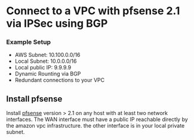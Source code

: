 # Connect to a VPC with pfsense 2.1 via IPSec using BGP

### Example Setup

- AWS Subnet: 10.100.0.0/16
- Local Subnet: 10.0.0.0/16
- Local public IP: 9.9.9.9
- Dynamic Rounting via BGP
- Redundant connections to your VPC


## Install pfsense

Install [pfsense](https://www.pfsense.org/) version > 2.1 on any host with at least two network interfaces. The WAN interface must have a public IP reachable directly by the amazon vpc infrastructure. the other interface is in your local private subnet.



